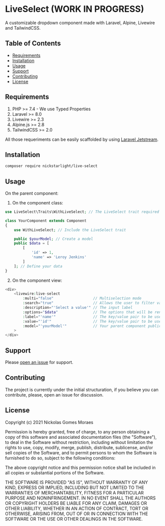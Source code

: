 # LiveSelect (WORK IN PROGRESS)

A customizable dropdown component made with Laravel, Alpine, Livewire and TailwindCSS.

## Table of Contents

- [Requirements](#requirements)
- [Installation](#installation)
- [Usage](#usage)
- [Support](#support)
- [Contributing](#contributing)
- [License](#license)


## Requirements

1. PHP >= 7.4 - We use Typed Properties
2. Laravel >= 8.0
3. Livewire >= 2.3
4. Alpine.js >= 2.8
5. TailwindCSS >= 2.0

All those requeriments can be easily scaffolded by using [Laravel Jetstream](https://jetstream.laravel.com/1.x/introduction.html).

## Installation

```sh
composer require nickstarlight/live-select
```

## Usage

On the parent component:

1. On the component class:
```php
use LiveSelect\Traits\WithLiveSelect; // The LiveSelect trait required for component communication

class YourComponent extends Component 
{
    use WithLiveSelect; // Include the LiveSelect trait

    public $yourModel; // Create a model
    public $data = [
        [
            'id' => 1,
            'name' => 'Leroy Jenkins'
        ]
    ]; // Define your data
}
```

2. On the component view:
```php
<div>
    <livewire:live-select
        :multi="false"                  // Multiselection mode                                         - Defaults to false 
        :search="true"                  // Allows the user to filter values on the dropdown            - Defaults to false
        :description="'Select a value'" // The input label                                             - Defaults to null
        :options="$data"                // The options that will be rendered on the dropdown           - Required
        :label="'name'"                 // The key/value pair to be used as the options label          - Optional, will assume 'label' if omitted
        :value="'id'"                   // The key/value pair to be used as the options value          - Optional, will assume 'value' if omitted
        :model="'yourModel'"            // Your parent component public variable name for data binding - Required
    >
</div>
```

## Support

Please [open an issue](https://github.com/NickStarlight/LiveSelect/issues/new) for support.

## Contributing

The project is currently under the initial structuration, if you believe you can contribute, please, open an issue for discussion.

## License

Copyright (c) 2021 Nickolas Gomes Moraes

Permission is hereby granted, free of charge, to any person obtaining
a copy of this software and associated documentation files (the
"Software"), to deal in the Software without restriction, including
without limitation the rights to use, copy, modify, merge, publish,
distribute, sublicense, and/or sell copies of the Software, and to
permit persons to whom the Software is furnished to do so, subject to
the following conditions:

The above copyright notice and this permission notice shall be
included in all copies or substantial portions of the Software.

THE SOFTWARE IS PROVIDED "AS IS", WITHOUT WARRANTY OF ANY KIND,
EXPRESS OR IMPLIED, INCLUDING BUT NOT LIMITED TO THE WARRANTIES OF
MERCHANTABILITY, FITNESS FOR A PARTICULAR PURPOSE AND
NONINFRINGEMENT. IN NO EVENT SHALL THE AUTHORS OR COPYRIGHT HOLDERS BE
LIABLE FOR ANY CLAIM, DAMAGES OR OTHER LIABILITY, WHETHER IN AN ACTION
OF CONTRACT, TORT OR OTHERWISE, ARISING FROM, OUT OF OR IN CONNECTION
WITH THE SOFTWARE OR THE USE OR OTHER DEALINGS IN THE SOFTWARE.